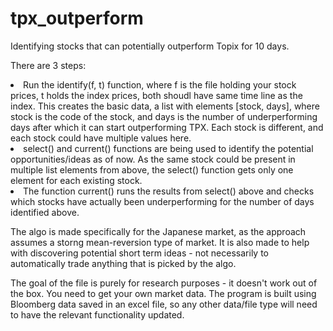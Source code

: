 # tpx_outperform
Identifying stocks that can potentially outperform Topix for 10 days.

There are 3 steps:
<li> Run the identify(f, t) function, where f is the file holding your stock prices, t holds the index prices, both shoudl have same time line as the index. This creates the basic data, a list with elements [stock, days], where stock is the code of the stock, and days is the number of underperforming days after which it can start outperforming TPX. Each stock is different, and each stock could have multiple values here. </li>
<li> select() and current() functions are being used to identify the potential opportunities/ideas as of now. As the same stock could be present in multiple list elements from above, the select() function gets only one element for each existing stock. </li>
<li> The function current() runs the results from select() above and checks which stocks have actually been underperforming for the number of days identified above. </li>

The algo is made specifically for the Japanese market, as the approach assumes a storng mean-reversion type of market. It is also made to help with discovering potential short term ideas - not necessarily to automatically trade anything that is picked by the algo.

The goal of the file is purely for research purposes - it doesn't work out of the box. You need to get your own market data. The program is built using Bloomberg data saved in an excel file, so any other data/file type will need to have the relevant functionality updated.
